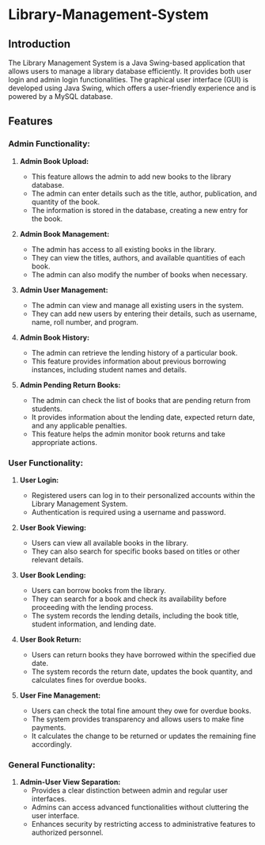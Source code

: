 # Library-Management-System
## Introduction
The Library Management System is a Java Swing-based application that allows users to manage a library database efficiently. It provides both user login and admin login functionalities. The graphical user interface (GUI) is developed using Java Swing, which offers a user-friendly experience and is powered by a MySQL database.

## Features

### Admin Functionality:
1) **Admin Book Upload:**
   - This feature allows the admin to add new books to the library database.
   - The admin can enter details such as the title, author, publication, and quantity of the book.
   - The information is stored in the database, creating a new entry for the book.

2) **Admin Book Management:**
   - The admin has access to all existing books in the library.
   - They can view the titles, authors, and available quantities of each book.
   - The admin can also modify the number of books when necessary.

3) **Admin User Management:**
   - The admin can view and manage all existing users in the system.
   - They can add new users by entering their details, such as username, name, roll number, and program.

4) **Admin Book History:**
   - The admin can retrieve the lending history of a particular book.
   - This feature provides information about previous borrowing instances, including student names and details.

5) **Admin Pending Return Books:**
   - The admin can check the list of books that are pending return from students.
   - It provides information about the lending date, expected return date, and any applicable penalties.
   - This feature helps the admin monitor book returns and take appropriate actions.

### User Functionality:
1) **User Login:**
   - Registered users can log in to their personalized accounts within the Library Management System.
   - Authentication is required using a username and password.

2) **User Book Viewing:**
   - Users can view all available books in the library.
   - They can also search for specific books based on titles or other relevant details.

3) **User Book Lending:**
   - Users can borrow books from the library.
   - They can search for a book and check its availability before proceeding with the lending process.
   - The system records the lending details, including the book title, student information, and lending date.

4) **User Book Return:**
   - Users can return books they have borrowed within the specified due date.
   - The system records the return date, updates the book quantity, and calculates fines for overdue books.

5) **User Fine Management:**
   - Users can check the total fine amount they owe for overdue books.
   - The system provides transparency and allows users to make fine payments.
   - It calculates the change to be returned or updates the remaining fine accordingly.

### General Functionality:
1) **Admin-User View Separation:**
   - Provides a clear distinction between admin and regular user interfaces.
   - Admins can access advanced functionalities without cluttering the user interface.
   - Enhances security by restricting access to administrative features to authorized personnel.
